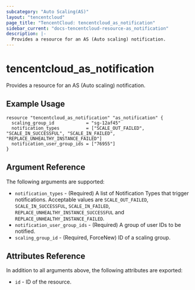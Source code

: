 ```yaml
---
subcategory: "Auto Scaling(AS)"
layout: "tencentcloud"
page_title: "TencentCloud: tencentcloud_as_notification"
sidebar_current: "docs-tencentcloud-resource-as_notification"
description: |-
  Provides a resource for an AS (Auto scaling) notification.
---
```


# tencentcloud_as_notification

Provides a resource for an AS (Auto scaling) notification.

## Example Usage

```hcl
resource "tencentcloud_as_notification" "as_notification" {
  scaling_group_id            = "sg-12af45"
  notification_types          = ["SCALE_OUT_FAILED", "SCALE_IN_SUCCESSFUL", "SCALE_IN_FAILED", "REPLACE_UNHEALTHY_INSTANCE_FAILED"]
  notification_user_group_ids = ["76955"]
}
```

## Argument Reference

The following arguments are supported:

* `notification_types` - (Required) A list of Notification Types that trigger notifications. Acceptable values are `SCALE_OUT_FAILED`, `SCALE_IN_SUCCESSFUL`, `SCALE_IN_FAILED`, `REPLACE_UNHEALTHY_INSTANCE_SUCCESSFUL` and `REPLACE_UNHEALTHY_INSTANCE_FAILED`.
* `notification_user_group_ids` - (Required) A group of user IDs to be notified.
* `scaling_group_id` - (Required, ForceNew) ID of a scaling group.

## Attributes Reference

In addition to all arguments above, the following attributes are exported:

* `id` - ID of the resource.



